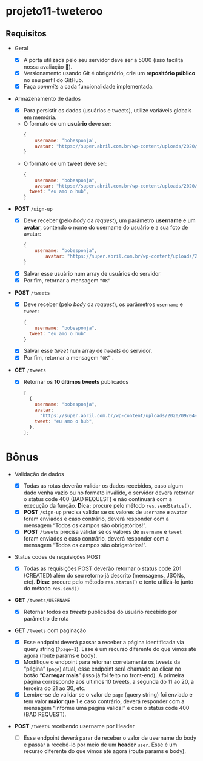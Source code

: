# projeto11-tweteroo

## Requisitos

- Geral
  - [x] A porta utilizada pelo seu servidor deve ser a 5000 (isso facilita nossa avaliação 🙂).
  - [x] Versionamento usando Git é obrigatório, crie um **repositório público** no seu perfil do GitHub.
  - [x] Faça _commits_ a cada funcionalidade implementada.
- Armazenamento de dados

  - [x] Para persistir os dados (usuários e tweets), utilize variáveis globais em memória.
  - O formato de um **usuário** deve ser:
    ```jsx
    {
    	username: 'bobesponja',
    	avatar: "https://super.abril.com.br/wp-content/uploads/2020/09/04-09_gato_SITE.jpg?quality=70&strip=info"
    }
    ```
  - O formato de um **tweet** deve ser:
    ```jsx
    {
    	username: "bobesponja",
    	avatar: "https://super.abril.com.br/wp-content/uploads/2020/09/04-09_gato_SITE.jpg?quality=70&strip=info",
      tweet: "eu amo o hub",
    }
    ```

- **POST** `/sign-up`

  - [x] Deve receber (pelo _body_ da _request_), um parâmetro **username** e um **avatar**, contendo o nome do username do usuário e a sua foto de avatar:
    ```jsx
    {
        username: "bobesponja",
    		avatar: "https://super.abril.com.br/wp-content/uploads/2020/09/04-09_gato_SITE.jpg?quality=70&strip=info"
    }
    ```
  - [x] Salvar esse usuário num array de usuários do servidor
  - [x] Por fim, retornar a mensagem `“OK”`

- **POST** `/tweets`

  - [x] Deve receber (pelo _body_ da _request_), os parâmetros `username` e `tweet`:
    ```jsx
    {
    	username: "bobesponja",
      tweet: "eu amo o hub"
    }
    ```
  - [x] Salvar esse _tweet_ num array de _tweets_ do servidor.
  - [x] Por fim, retornar a mensagem `“OK”` .

- **GET** `/tweets`
  - [x] Retornar os **10 últimos tweets** publicados
    ```jsx
    [
      {
        username: "bobesponja",
        avatar:
          "https://super.abril.com.br/wp-content/uploads/2020/09/04-09_gato_SITE.jpg?quality=70&strip=info",
        tweet: "eu amo o hub",
      },
    ];
    ```

# Bônus

- Validação de dados

  - [x] Todas as rotas deverão validar os dados recebidos, caso algum dado venha vazio ou no formato inválido, o servidor deverá retornar o status code 400 (BAD REQUEST) e não continuará com a execução da função. **Dica:** procure pelo método `res.sendStatus()`.
  - [x] **POST** `/sign-up` precisa validar se os valores de `username` e `avatar` foram enviados e caso contrário, deverá responder com a mensagem “Todos os campos são obrigatórios!”.
  - [x] **POST** `/tweets` precisa validar se os valores de `username` e `tweet` foram enviados e caso contrário, deverá responder com a mensagem “Todos os campos são obrigatórios!”.

- Status codes de requisições POST

  - [x] Todas as requisições POST deverão retornar o status code 201 (CREATED) além do seu retorno já descrito (mensagens, JSONs, etc). **Dica:** procure pelo método `res.status()` e tente utilizá-lo junto do método `res.send()`

- **GET** `/tweets/USERNAME`

  - [x] Retornar todos os _tweets_ publicados do usuário recebido por parâmetro de rota

- **GET** `/tweets` com paginação

  - [x] Esse endpoint deverá passar a receber a página identificada via query string (`?page=1`). Esse é um recurso diferente do que vimos até agora (route params e body).
  - [x] Modifique o endpoint para retornar corretamente os tweets da “página” (`page`) atual, esse endpoint será chamado ao clicar no botão “**Carregar mais**” (isso já foi feito no front-end). A primeira página corresponde aos ultimos 10 tweets, a segunda do 11 ao 20, a terceira do 21 ao 30, etc.
  - [x] Lembre-se de validar se o valor de `page` (query string) foi enviado e tem valor **maior que** 1 e caso contrário, deverá responder com a mensagem “Informe uma página válida!” e com o status code 400 (BAD REQUEST).

- **POST** `/tweets` recebendo username por Header
  - [ ] Esse endpoint deverá parar de receber o valor de username do body e passar a recebê-lo por meio de um **header** `user`. Esse é um recurso diferente do que vimos até agora (route params e body).
